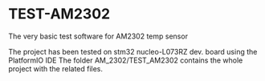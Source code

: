# TEST-AM2302
The very basic test software for AM2302 temp sensor

The project has been tested on stm32 nucleo-L073RZ dev. board using the PlatformIO IDE
 The folder AM_2302/TEST_AM2302 contains the whole project with the related files.
